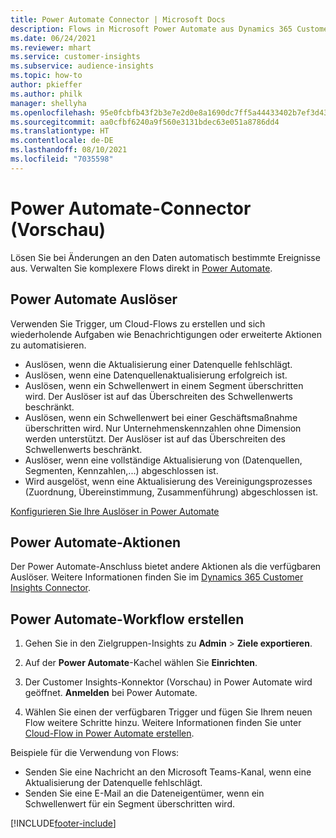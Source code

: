 ```yaml
---
title: Power Automate Connector | Microsoft Docs
description: Flows in Microsoft Power Automate aus Dynamics 365 Customer Insights erstellen.
ms.date: 06/24/2021
ms.reviewer: mhart
ms.service: customer-insights
ms.subservice: audience-insights
ms.topic: how-to
author: pkieffer
ms.author: philk
manager: shellyha
ms.openlocfilehash: 95e0fcbfb43f2b3e7e2d0e8a1690dc7ff5a44433402b7ef3d437710eb0efff15
ms.sourcegitcommit: aa0cfbf6240a9f560e3131bdec63e051a8786dd4
ms.translationtype: HT
ms.contentlocale: de-DE
ms.lasthandoff: 08/10/2021
ms.locfileid: "7035598"
---
```

# <a name="power-automate-connector-preview"></a>Power Automate-Connector (Vorschau)

Lösen Sie bei Änderungen an den Daten automatisch bestimmte Ereignisse aus. Verwalten Sie komplexere Flows direkt in [Power Automate](https://flow.microsoft.com/).

## <a name="power-automate-triggers"></a>Power Automate Auslöser

Verwenden Sie Trigger, um Cloud-Flows zu erstellen und sich wiederholende Aufgaben wie Benachrichtigungen oder erweiterte Aktionen zu automatisieren. 

- Auslösen, wenn die Aktualisierung einer Datenquelle fehlschlägt. 
- Auslösen, wenn eine Datenquellenaktualisierung erfolgreich ist.
- Auslösen, wenn ein Schwellenwert in einem Segment überschritten wird. Der Auslöser ist auf das Überschreiten des Schwellenwerts beschränkt.
- Auslösen, wenn ein Schwellenwert bei einer Geschäftsmaßnahme überschritten wird. Nur Unternehmenskennzahlen ohne Dimension werden unterstützt. Der Auslöser ist auf das Überschreiten des Schwellenwerts beschränkt.
- Auslöser, wenn eine vollständige Aktualisierung von (Datenquellen, Segmenten, Kennzahlen,...) abgeschlossen ist.
- Wird ausgelöst, wenn eine Aktualisierung des Vereinigungsprozesses (Zuordnung, Übereinstimmung, Zusammenführung) abgeschlossen ist.

[Konfigurieren Sie Ihre Auslöser in Power Automate](https://flow.microsoft.com/connectors/shared_customerinsights/dynamics-365-customer-insights-connector/)

## <a name="power-automate-actions"></a>Power Automate-Aktionen

Der Power Automate-Anschluss bietet andere Aktionen als die verfügbaren Auslöser. Weitere Informationen finden Sie im [Dynamics 365 Customer Insights Connector](/connectors/customerinsights/).

## <a name="create-a-power-automate-flow"></a>Power Automate-Workflow erstellen

1. Gehen Sie in den Zielgruppen-Insights zu **Admin** > **Ziele exportieren**.

1. Auf der **Power Automate**-Kachel wählen Sie **Einrichten**.

1. Der Customer Insights-Konnektor (Vorschau) in Power Automate wird geöffnet. **Anmelden** bei Power Automate.

1. Wählen Sie einen der verfügbaren Trigger und fügen Sie Ihrem neuen Flow weitere Schritte hinzu. Weitere Informationen finden Sie unter [Cloud-Flow in Power Automate erstellen](/power-automate/get-started-logic-flow).

Beispiele für die Verwendung von Flows: 
- Senden Sie eine Nachricht an den Microsoft Teams-Kanal, wenn eine Aktualisierung der Datenquelle fehlschlägt. 
- Senden Sie eine E-Mail an die Dateneigentümer, wenn ein Schwellenwert für ein Segment überschritten wird.



[!INCLUDE[footer-include](../includes/footer-banner.md)]
